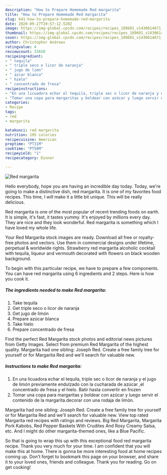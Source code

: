 ```yaml
---
description: "How to Prepare Homemade Red margarita"
title: "How to Prepare Homemade Red margarita"
slug: 641-how-to-prepare-homemade-red-margarita
date: 2020-09-27T19:57:12.520Z
image: https://img-global.cpcdn.com/recipes/recipes_189601_v1430614671_receta_foto_00189601-q7ccuxqs2uhuksfttkxx/751x532cq70/red-margarita-foto-principal.jpg
thumbnail: https://img-global.cpcdn.com/recipes/recipes_189601_v1430614671_receta_foto_00189601-q7ccuxqs2uhuksfttkxx/751x532cq70/red-margarita-foto-principal.jpg
cover: https://img-global.cpcdn.com/recipes/recipes_189601_v1430614671_receta_foto_00189601-q7ccuxqs2uhuksfttkxx/751x532cq70/red-margarita-foto-principal.jpg
author: Christopher Andrews
ratingvalue: 4
reviewcount: 33658
recipeingredient:
- " tequila"
- " triple seco o licor de naranja"
- " jugo de limn"
- " azcar blanca"
- " hielo"
- " concentrado de fresa"
recipeinstructions:
- "En una licuadora echar el tequila, triple sec o licor de naranja y el jugo de limón previamente endulzado con la cucharada de azúcar ,el concentrado de fresa y el hielo. Batir hasta convertir en frozen"
- "Tomar una copa para margaritas y boldear con azúcar y luego servir el contenido de la margarita.decorar con una rodaja de limón."
categories:
- Recipe
tags:
- red
- margarita

katakunci: red margarita 
nutrition: 195 calories
recipecuisine: American
preptime: "PT31M"
cooktime: "PT56M"
recipeyield: "1"
recipecategory: Dinner

---
```



![Red margarita](https://img-global.cpcdn.com/recipes/recipes_189601_v1430614671_receta_foto_00189601-q7ccuxqs2uhuksfttkxx/751x532cq70/red-margarita-foto-principal.jpg)

Hello everybody, hope you are having an incredible day today. Today, we're going to make a distinctive dish, red margarita. It is one of my favorites food recipes. This time, I will make it a little bit unique. This will be really delicious.

Red margarita is one of the most popular of recent trending foods on earth. It is simple, it's fast, it tastes yummy. It's enjoyed by millions every day. They are nice and they look wonderful. Red margarita is something which I have loved my whole life.

Your Red Margarita stock images are ready. Download all free or royalty-free photos and vectors. Use them in commercial designs under lifetime, perpetual &amp; worldwide rights. Strawberry red margarita alcoholic cocktail with tequila, liqueur and vermouth decorated with flowers on black wooden background.


To begin with this particular recipe, we have to prepare a few components. You can have red margarita using 6 ingredients and 2 steps. Here is how you cook it.

<!--inarticleads1-->

##### The ingredients needed to make Red margarita:

1. Take  tequila
1. Get  triple seco o licor de naranja
1. Get  jugo de limón
1. Prepare  azúcar blanca
1. Take  hielo
1. Prepare  concentrado de fresa


Find the perfect Red Margarita stock photos and editorial news pictures from Getty Images. Select from premium Red Margarita of the highest quality. Margarita had one sibling: Joseph Red. Create a free family tree for yourself or for Margarita Red and we&#39;ll search for valuable new. 

<!--inarticleads2-->

##### Instructions to make Red margarita:

1. En una licuadora echar el tequila, triple sec o licor de naranja y el jugo de limón previamente endulzado con la cucharada de azúcar ,el concentrado de fresa y el hielo. Batir hasta convertir en frozen
1. Tomar una copa para margaritas y boldear con azúcar y luego servir el contenido de la margarita.decorar con una rodaja de limón.


Margarita had one sibling: Joseph Red. Create a free family tree for yourself or for Margarita Red and we&#39;ll search for valuable new. View top rated Margarita red recipes with ratings and reviews. Big Red Margarita, Margarita Pork Kabobs, Red Pepper Baskets With Crudites And Rosy Creamy Salsa, etc. And I might do other margarita-themed ones, like a Blue Pacific. 

So that is going to wrap this up with this exceptional food red margarita recipe. Thank you very much for your time. I am confident that you will make this at home. There is gonna be more interesting food at home recipes coming up. Don't forget to bookmark this page on your browser, and share it to your loved ones, friends and colleague. Thank you for reading. Go on get cooking!
